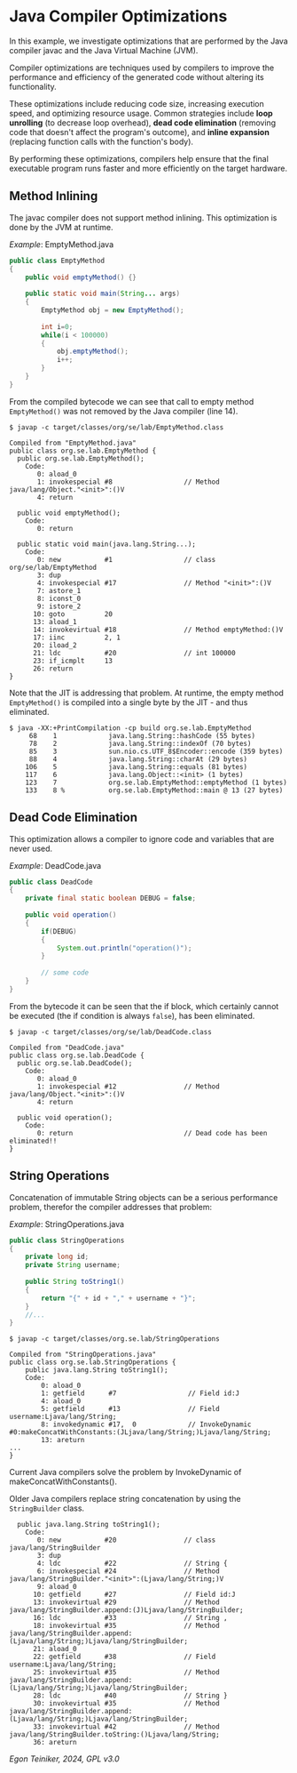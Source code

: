 # Java Compiler Optimizations

In this example, we investigate optimizations that are performed by 
the Java compiler javac and the Java Virtual Machine (JVM).

Compiler optimizations are techniques used by compilers to improve 
the performance and efficiency of the generated code without altering 
its functionality. 

These optimizations include reducing code size, increasing execution 
speed, and optimizing resource usage. Common strategies include **loop 
unrolling** (to decrease loop overhead), **dead code elimination** (removing 
code that doesn't affect the program's outcome), and **inline expansion** 
(replacing function calls with the function's body). 

By performing these optimizations, compilers help ensure that the final 
executable program runs faster and more efficiently on the target hardware.


## Method Inlining
The javac compiler does not support method inlining. This optimization
is done by the JVM at runtime. 

_Example_: EmptyMethod.java
```Java
public class EmptyMethod
{
	public void emptyMethod() {}
	
	public static void main(String... args)
	{
		EmptyMethod obj = new EmptyMethod();
		
		int i=0;
		while(i < 100000)
		{
			obj.emptyMethod();
			i++;
		}	
	}
}
```

From the compiled bytecode we can see that call to empty method `EmptyMethod()` 
was not removed by the Java compiler (line 14).

```
$ javap -c target/classes/org/se/lab/EmptyMethod.class 

Compiled from "EmptyMethod.java"
public class org.se.lab.EmptyMethod {
  public org.se.lab.EmptyMethod();
    Code:
       0: aload_0       
       1: invokespecial #8                  // Method java/lang/Object."<init>":()V
       4: return        

  public void emptyMethod();
    Code:
       0: return        

  public static void main(java.lang.String...);
    Code:
       0: new           #1                  // class org/se/lab/EmptyMethod
       3: dup           
       4: invokespecial #17                 // Method "<init>":()V
       7: astore_1      
       8: iconst_0      
       9: istore_2      
      10: goto          20
      13: aload_1       
      14: invokevirtual #18                 // Method emptyMethod:()V
      17: iinc          2, 1
      20: iload_2       
      21: ldc           #20                 // int 100000
      23: if_icmplt     13
      26: return        
}
```

Note that the JIT is addressing that problem.
At runtime, the empty method `EmptyMethod()` is compiled into 
a single byte by the JIT - and thus eliminated.

```
$ java -XX:+PrintCompilation -cp build org.se.lab.EmptyMethod
     68    1             java.lang.String::hashCode (55 bytes)
     78    2             java.lang.String::indexOf (70 bytes)
     85    3             sun.nio.cs.UTF_8$Encoder::encode (359 bytes)
     88    4             java.lang.String::charAt (29 bytes)
    106    5             java.lang.String::equals (81 bytes)
    117    6             java.lang.Object::<init> (1 bytes)
    123    7             org.se.lab.EmptyMethod::emptyMethod (1 bytes)
    133    8 %           org.se.lab.EmptyMethod::main @ 13 (27 bytes)
```

## Dead Code Elimination
This optimization allows a compiler to ignore code and 
variables that are never used.

_Example_: DeadCode.java
```Java
public class DeadCode
{
	private final static boolean DEBUG = false; 
		
	public void operation()
	{
		if(DEBUG)
		{
			System.out.println("operation()");
		}
		
		// some code
	}	
}
```

From the bytecode it can be seen that the if block, which certainly cannot 
be executed (the if condition is always `false`), has been eliminated.

```
$ javap -c target/classes/org/se/lab/DeadCode.class 

Compiled from "DeadCode.java"
public class org.se.lab.DeadCode {
  public org.se.lab.DeadCode();
    Code:
       0: aload_0       
       1: invokespecial #12                 // Method java/lang/Object."<init>":()V
       4: return        

  public void operation();
    Code:
       0: return 							// Dead code has been eliminated!!       
}
```


## String Operations
Concatenation of immutable String objects can be a serious performance
problem, therefor the compiler addresses that problem:

_Example_: StringOperations.java
```Java
public class StringOperations
{
	private long id;
	private String username;
		
	public String toString1()
	{
		return "{" + id + "," + username + "}";
	}
    //...
}
```

```
$ javap -c target/classes/org.se.lab/StringOperations

Compiled from "StringOperations.java"
public class org.se.lab.StringOperations {
    public java.lang.String toString1();
    Code:
        0: aload_0
        1: getfield      #7                  // Field id:J
        4: aload_0
        5: getfield      #13                 // Field username:Ljava/lang/String;
        8: invokedynamic #17,  0             // InvokeDynamic #0:makeConcatWithConstants:(JLjava/lang/String;)Ljava/lang/String;
        13: areturn
...
}
```
Current Java compilers solve the problem by InvokeDynamic of makeConcatWithConstants().

Older Java compilers replace string concatenation by using the `StringBuilder` class.
```
  public java.lang.String toString1();
    Code:
       0: new           #20                 // class java/lang/StringBuilder
       3: dup
       4: ldc           #22                 // String {
       6: invokespecial #24                 // Method java/lang/StringBuilder."<init>":(Ljava/lang/String;)V
       9: aload_0
      10: getfield      #27                 // Field id:J
      13: invokevirtual #29                 // Method java/lang/StringBuilder.append:(J)Ljava/lang/StringBuilder;
      16: ldc           #33                 // String ,
      18: invokevirtual #35                 // Method java/lang/StringBuilder.append:(Ljava/lang/String;)Ljava/lang/StringBuilder;
      21: aload_0
      22: getfield      #38                 // Field username:Ljava/lang/String;
      25: invokevirtual #35                 // Method java/lang/StringBuilder.append:(Ljava/lang/String;)Ljava/lang/StringBuilder;
      28: ldc           #40                 // String }
      30: invokevirtual #35                 // Method java/lang/StringBuilder.append:(Ljava/lang/String;)Ljava/lang/StringBuilder;
      33: invokevirtual #42                 // Method java/lang/StringBuilder.toString:()Ljava/lang/String;
      36: areturn
```	


*Egon Teiniker, 2024, GPL v3.0*